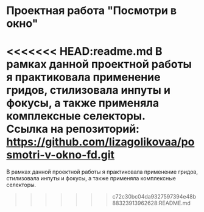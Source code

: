 # Проектная работа "Посмотри в окно"
<<<<<<< HEAD:readme.md
В рамках данной проектной работы я практиковала применение гридов, стилизовала инпуты и фокусы, а также применяла комплексные селекторы.  
Ссылка на репозиторий: https://github.com/lizagolikovaa/posmotri-v-okno-fd.git
=======
В рамках данной проектной работы я практиковала применение гридов, стилизовала инпуты и фокусы, а также применяла комплексные селекторы.
>>>>>>> c72c30bc04da9327597394e48b88323913962628:README.md
